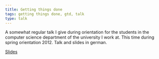 ```yaml
---
title: Getting things done
tags: getting things done, gtd, talk
type: talk
---
```


A somewhat regular talk I give during orientation for the students in the computer science department of the university I work at. This time during spring orientation 2012. Talk and slides in german. 
<!--more-->
[Slides](/assets/documents/GTD-2012-04-11.pdf)

<audio src="/assets/audio/GTD-2012-04-11.mp3"></audio>
